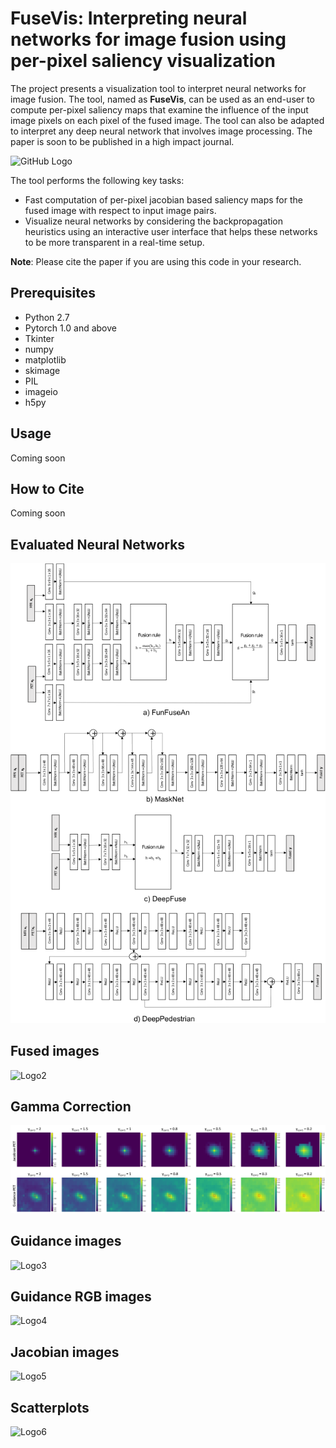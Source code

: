 # FuseVis: Interpreting neural networks for image fusion using per-pixel saliency visualization
The project presents a visualization tool to interpret neural networks for image fusion. The tool, named as **FuseVis**, can be used as an end-user to compute per-pixel saliency maps that examine the influence of the input image pixels on each pixel of the fused image. The tool can also be adapted to interpret any deep neural network that involves image processing. The paper is soon to be published in a high impact journal.

![GitHub Logo](/docs/Tool.png)


The tool performs the following key tasks:

*  Fast computation of per-pixel jacobian based saliency maps for the fused image with respect to input image pairs.
*  Visualize neural networks by considering the backpropagation heuristics using an interactive user interface that helps these networks to be more transparent in a real-time setup.

**Note**: Please cite the paper if you are using this code in your research.

## Prerequisites
* Python 2.7
* Pytorch 1.0 and above
* Tkinter
* numpy
* matplotlib
* skimage
* PIL
* imageio
* h5py

## Usage
Coming soon

## How to Cite
Coming soon

## Evaluated Neural Networks
![Logo1](/docs/Networks.png)

## Fused images
![Logo2](/docs/Fused.png)

## Gamma Correction
![Logo2](/docs/Gamma_correction.png)

## Guidance images
![Logo3](/docs/Guidance_images.png)

## Guidance RGB images
![Logo4](/docs/Guidance_RGB_images.png)

## Jacobian images
![Logo5](/docs/Jacobian_images.png)

## Scatterplots
![Logo6](/docs/Scatterplots.png)



